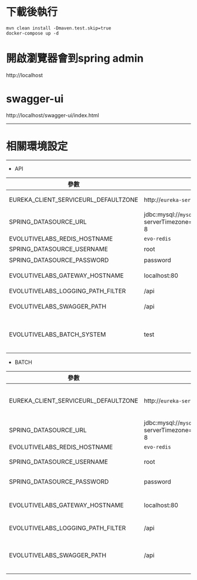 # 下載後執行

```shell
mvn clean install -Dmaven.test.skip=true
docker-compose up -d
```



# 開啟瀏覽器會到spring admin

http://localhost



# swagger-ui

http://localhost/swagger-ui/index.html



---
# 相關環境設定
------
* API

|   參數    |   預設值   | 描述 |
| ---- | ---- | ---- |
|  EUREKA_CLIENT_SERVICEURL_DEFAULTZONE    |  http://`eureka-server`:8761/eureka  | 註冊eureka server的url |
|  SPRING_DATASOURCE_URL    |  jdbc:mysql://`mysql-db`:3306/mysqldb?serverTimezone=Asia/Taipei&characterEncoding=utf-8  | db連線資訊 |
|  EVOLUTIVELABS_REDIS_HOSTNAME   |  `evo-redis`  | Redis |
| SPRING_DATASOURCE_USERNAME | root | db連線帳號 |
| SPRING_DATASOURCE_PASSWORD | password | db連線密碼 |
| EVOLUTIVELABS_GATEWAY_HOSTNAME | localhost:80 | gateway對外開放的url |
| EVOLUTIVELABS_LOGGING_PATH_FILTER | /api | router log過濾 |
| EVOLUTIVELABS_SWAGGER_PATH | /api | 於swagger ui顯示的路徑 |
| EVOLUTIVELABS_BATCH_SYSTEM | test | 用於執行資料庫資料表batch_schedule排程使用 |

* BATCH

|   參數    |   預設值   | 描述 |
| ---- | ---- | ---- |
|  EUREKA_CLIENT_SERVICEURL_DEFAULTZONE    |  http://`eureka-server`:8761/eureka  | 註冊eureka server的url |
|  SPRING_DATASOURCE_URL    |  jdbc:mysql://`mysql-db`:3306/mysqldb?serverTimezone=Asia/Taipei&characterEncoding=utf-8  | db連線資訊 |
|  EVOLUTIVELABS_REDIS_HOSTNAME   |  `evo-redis`  | Redis |
| SPRING_DATASOURCE_USERNAME | root | db連線帳號 |
| SPRING_DATASOURCE_PASSWORD | password | db連線密碼 |
| EVOLUTIVELABS_GATEWAY_HOSTNAME | localhost:80 | gateway對外開放的url |
| EVOLUTIVELABS_LOGGING_PATH_FILTER | /api | router log過濾 |
| EVOLUTIVELABS_SWAGGER_PATH | /api | 於swagger ui顯示的路徑 |